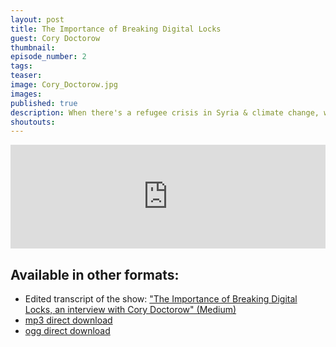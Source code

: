 ```yaml
---
layout: post
title: The Importance of Breaking Digital Locks
guest: Cory Doctorow
thumbnail:
episode_number: 2
tags:
teaser:
image: Cory_Doctorow.jpg
images:
published: true
description: When there's a refugee crisis in Syria & climate change, why care about digital rights? In this episode Drew talks with Cory Doctorow about social change in the age of the internet.
shoutouts:
---
```


<iframe width="100%" height="166" scrolling="no" frameborder="no" src="https://w.soundcloud.com/player/?url=https%3A//api.soundcloud.com/tracks/234808627&amp;color=ff5500&amp;auto_play=false&amp;hide_related=false&amp;show_comments=true&amp;show_user=true&amp;show_reposts=false"></iframe>

## Available in other formats:

  * Edited transcript of the show: ["The Importance of Breaking Digital Locks, an interview with Cory Doctorow" (Medium)](https://medium.com/@drewwilson/the-importance-of-breaking-digital-locks-an-interview-with-cory-doctorow-10f40290fd53#.bvfqnnh72)
  * [mp3 direct download](/assets/audio/cory-doctorow-breaking-digital-locks.mp3)
  * [ogg direct download](/assets/audio/cory-doctorow-breaking-digital-locks.ogg)
